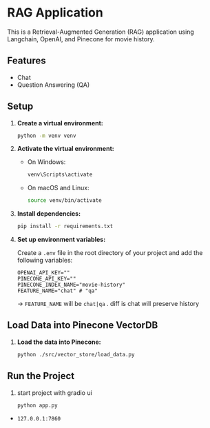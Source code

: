# RAG Application

This is a Retrieval-Augmented Generation (RAG) application using Langchain, OpenAI, and Pinecone for movie history.

## Features
- Chat
- Question Answering (QA)

## Setup

1. **Create a virtual environment:**

    ```bash
    python -m venv venv
    ```

2. **Activate the virtual environment:**

    - On Windows:
        ```bash
        venv\Scripts\activate
        ```
    - On macOS and Linux:
        ```bash
        source venv/bin/activate
        ```

3. **Install dependencies:**

    ```bash
    pip install -r requirements.txt
    ```

4. **Set up environment variables:**

    Create a `.env` file in the root directory of your project and add the following variables:

    ```plaintext
    OPENAI_API_KEY=""
    PINECONE_API_KEY=""
    PINECONE_INDEX_NAME="movie-history"
    FEATURE_NAME="chat" # "qa"
    ```

    -> `FEATURE_NAME` will be `chat|qa` . diff is chat will preserve history

## Load Data into Pinecone VectorDB

1. **Load the data into Pinecone:**

    ```bash
    python ./src/vector_store/load_data.py
    ```

## Run the Project

1. start project with gradio ui

    ```bash
    python app.py
    ```

* `127.0.0.1:7860`

